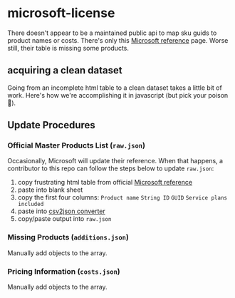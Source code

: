 # microsoft-license

There doesn't appear to be a maintained public api to map sku guids to product names or costs. There's only this [Microsoft reference](https://docs.microsoft.com/en-us/azure/active-directory/users-groups-roles/licensing-service-plan-reference) page. Worse still, their table is missing some products.


## acquiring a clean dataset

Going from an incomplete html table to a clean dataset takes a little bit of work. Here's how we're accomplishing it in javascript (but pick your poison 🧪).




## Update Procedures

### Official Master Products List (`raw.json`)

Occasionally, Microsoft will update their reference. When that happens, a contributor to this repo can follow the steps below to update `raw.json`:

1. copy frustrating html table from official [Microsoft reference](https://docs.microsoft.com/en-us/azure/active-directory/users-groups-roles/licensing-service-plan-reference)
1. paste into blank sheet
1. copy the first four columns: `Product name` `String ID` `GUID` `Service plans included`
1. paste into [csv2json converter](https://csvjson.com/csv2json)
1. copy/paste output into `raw.json`

### Missing Products (`additions.json`)

Manually add objects to the array.

### Pricing Information (`costs.json`)

Manually add objects to the array.


